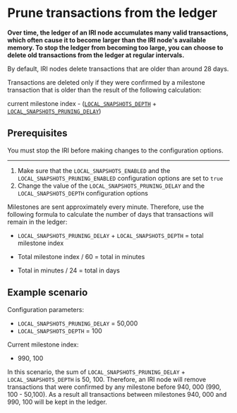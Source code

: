# Prune transactions from the ledger

**Over time, the ledger of an IRI node accumulates many valid transactions, which often cause it to become larger than the IRI node's available memory. To stop the ledger from becoming too large, you can choose to delete old transactions from the ledger at regular intervals.**

By default, IRI nodes delete transactions that are older than around 28 days.

Transactions are deleted only if they were confirmed by a milestone transaction that is older than the result of the following calculation:

current milestone index - ([`LOCAL_SNAPSHOTS_DEPTH`](references/iri-configuration-options#local-snapshots-depth) +
[`LOCAL_SNAPSHOTS_PRUNING_DELAY`](references/iri-configuration-options#local-snapshots-pruning-delay))

## Prerequisites

You must stop the IRI before making changes to the configuration options.

<hr>

1. Make sure that the `LOCAL_SNAPSHOTS_ENABLED` and the `LOCAL_SNAPSHOTS_PRUNING_ENABLED` configuration options are set to `true`
2. Change the value of the `LOCAL_SNAPSHOTS_PRUNING_DELAY` and the `LOCAL_SNAPSHOTS_DEPTH` configuration options

Milestones are sent approximately every minute. Therefore, use the following formula to calculate the number of days that transactions will remain in the ledger:

 * `LOCAL_SNAPSHOTS_PRUNING_DELAY` + `LOCAL_SNAPSHOTS_DEPTH` = total milestone index

 * Total milestone index / 60 = total in minutes
 
 * Total in minutes / 24 = total in days

## Example scenario

Configuration parameters:

* `LOCAL_SNAPSHOTS_PRUNING_DELAY` = 50,000
* `LOCAL_SNAPSHOTS_DEPTH` = 100

Current milestone index:

* 990, 100

In this scenario, the sum of `LOCAL_SNAPSHOTS_PRUNING_DELAY` + `LOCAL_SNAPSHOTS_DEPTH` is 50, 100. Therefore, an IRI node will remove transactions that were confirmed by any milestone before 940, 000 (990, 100 - 50,100). As a result all transactions between milestones 940, 000 and 990, 100 will be kept in the ledger.